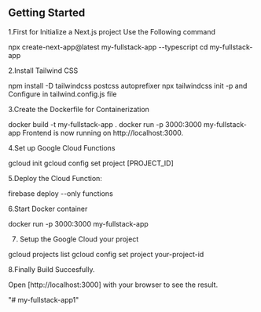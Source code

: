 
## Getting Started

1.First for Initialize a Next.js project
Use the Following command

npx create-next-app@latest my-fullstack-app --typescript
cd my-fullstack-app

2.Install Tailwind CSS

npm install -D tailwindcss postcss autoprefixer
npx tailwindcss init -p
and Configure in tailwind.config.js file

3.Create the Dockerfile for Containerization

docker build -t my-fullstack-app .
docker run -p 3000:3000 my-fullstack-app
Frontend is now running on http://localhost:3000.

4.Set up Google Cloud Functions

gcloud init
gcloud config set project [PROJECT_ID]

5.Deploy the Cloud Function:

firebase deploy --only functions

6.Start Docker container
 
docker run -p 3000:3000 my-fullstack-app

7. Setup the Google Cloud your project

gcloud projects list
gcloud config set project your-project-id

8.Finally Build Succesfully.

Open [http://localhost:3000] with your browser to see the result.



"# my-fullstack-app1" 
